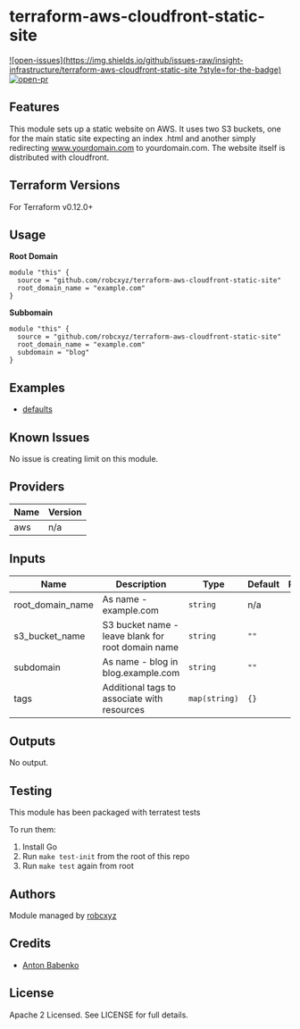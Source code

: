 # terraform-aws-cloudfront-static-site

[![open-issues](https://img.shields.io/github/issues-raw/insight-infrastructure/terraform-aws-cloudfront-static-site
?style=for-the-badge)](https://github.com/insight-infrastructure/terraform-aws-cloudfront-static-site/issues)
[![open-pr](https://img.shields.io/github/issues-pr-raw/insight-infrastructure/terraform-aws-cloudfront-static-site?style=for-the-badge)](https://github.com/insight-infrastructure/terraform-aws-cloudfront-static-site/pulls)

## Features

This module sets up a static website on AWS. It uses two S3 buckets, one for the main static site expecting an index
.html and another simply redirecting www.yourdomain.com to yourdomain.com.  The website itself is distributed with
 cloudfront. 

## Terraform Versions

For Terraform v0.12.0+

## Usage

**Root Domain** 
```hcl
module "this" {
  source = "github.com/robcxyz/terraform-aws-cloudfront-static-site"
  root_domain_name = "example.com"
}
```

**Subbomain** 
```hcl
module "this" {
  source = "github.com/robcxyz/terraform-aws-cloudfront-static-site"
  root_domain_name = "example.com"
  subdomain = "blog"
}
```


## Examples

- [defaults](https://github.com/robcxyz/terraform-aws-cloudfront-static-site/tree/master/examples/defaults)

## Known  Issues
No issue is creating limit on this module.

<!-- BEGINNING OF PRE-COMMIT-TERRAFORM DOCS HOOK -->
## Providers

| Name | Version |
|------|---------|
| aws | n/a |

## Inputs

| Name | Description | Type | Default | Required |
|------|-------------|------|---------|:-----:|
| root\_domain\_name | As name - example.com | `string` | n/a | yes |
| s3\_bucket\_name | S3 bucket name - leave blank for root domain name | `string` | `""` | no |
| subdomain | As name - blog in blog.example.com | `string` | `""` | no |
| tags | Additional tags to associate with resources | `map(string)` | `{}` | no |

## Outputs

No output.

<!-- END OF PRE-COMMIT-TERRAFORM DOCS HOOK -->

## Testing
This module has been packaged with terratest tests

To run them:

1. Install Go
2. Run `make test-init` from the root of this repo
3. Run `make test` again from root

## Authors

Module managed by [robcxyz](https://github.com/robcxyz)

## Credits

- [Anton Babenko](https://github.com/antonbabenko)

## License

Apache 2 Licensed. See LICENSE for full details.